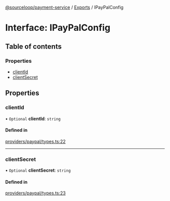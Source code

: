 [@sourceloop/payment-service](../README.md) / [Exports](../modules.md) / IPayPalConfig

# Interface: IPayPalConfig

## Table of contents

### Properties

- [clientId](IPayPalConfig.md#clientid)
- [clientSecret](IPayPalConfig.md#clientsecret)

## Properties

### clientId

• `Optional` **clientId**: `string`

#### Defined in

[providers/paypal/types.ts:22](https://github.com/sourcefuse/loopback4-microservice-catalog/blob/b93c60ac7/services/payment-service/src/providers/paypal/types.ts#L22)

___

### clientSecret

• `Optional` **clientSecret**: `string`

#### Defined in

[providers/paypal/types.ts:23](https://github.com/sourcefuse/loopback4-microservice-catalog/blob/b93c60ac7/services/payment-service/src/providers/paypal/types.ts#L23)
